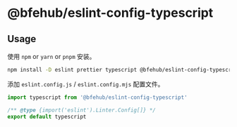 # @bfehub/eslint-config-typescript

## Usage

使用 `npm` or `yarn` or `pnpm` 安装。

```sh
npm install -D eslint prettier typescript @bfehub/eslint-config-typescript
```

添加 `eslint.config.js` / `eslint.config.mjs` 配置文件。

```js
import typescript from '@bfehub/eslint-config-typescript'

/** @type {import('eslint').Linter.Config[]} */
export default typescript
```

